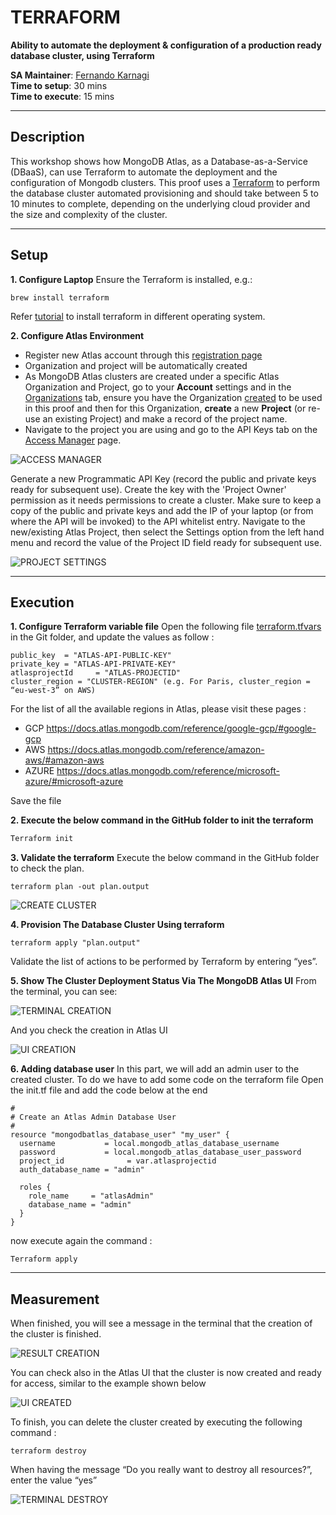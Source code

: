 # TERRAFORM

__Ability to automate the deployment & configuration of a production ready database cluster, using Terraform__

__SA Maintainer__: [Fernando Karnagi](mailto:fernando.karnagi@mongodb.com) <br/>
__Time to setup__: 30 mins <br/>
__Time to execute__: 15 mins <br/>


---

## Description
 
This workshop shows how MongoDB Atlas, as a Database-as-a-Service (DBaaS), can use Terraform to automate the deployment and the configuration of Mongodb clusters.
This proof uses a [Terraform](www.terraform.io) to perform the database cluster automated provisioning and should take between 5 to 10 minutes to complete, depending on the underlying cloud provider and the size and complexity of the cluster.
 
---

## Setup
 
__1. Configure Laptop__
Ensure the Terraform is installed, e.g.:
```
brew install terraform
```
Refer [tutorial](https://developer.hashicorp.com/terraform/install) to install terraform in different operating system.

__2. Configure Atlas Environment__
* Register new Atlas account through this [registration page](https://www.mongodb.com/cloud/atlas/register)
* Organization and project will be automatically created
* As MongoDB Atlas clusters are created under a specific Atlas Organization and Project, go to your __Account__ settings and in the [Organizations](https://cloud.mongodb.com/v2#/account/organizations) tab, ensure you have the Organization [created](https://docs.atlas.mongodb.com/tutorial/manage-organizations/#create-an-organization) to be used in this proof and then for this Organization, __create__ a new __Project__ (or re-use an existing Project) and make a record of the project name.
* Navigate to the project you are using and go to the API Keys tab on the [Access Manager](https://docs.atlas.mongodb.com/configure-api-access#manage-programmatic-access-to-a-project) page.  

![ACCESS MANAGER](img/1_access_manager.png "ACCESS MANAGER")

 
Generate a new Programmatic API Key (record the public and private keys ready for subsequent use). Create the key with the 'Project Owner' permission as it needs permissions to create a cluster. Make sure to keep a copy of the public and private keys and add the IP of your laptop (or from where the API will be invoked) to the API whitelist entry.
Navigate to the new/existing Atlas Project, then select the Settings option from the left hand menu and record the value of the Project ID field ready for subsequent use.


![PROJECT SETTINGS](img/2_project_settings.png "PROJECT SETTINGS")

---
## Execution
__1. Configure Terraform variable file__
Open the following file [terraform.tfvars](terraform.tfvars) in the Git folder, and update the values as follow  : 
```
public_key  = "ATLAS-API-PUBLIC-KEY"
private_key = "ATLAS-API-PRIVATE-KEY"
atlasprojectId     = "ATLAS-PROJECTID"
cluster_region = "CLUSTER-REGION" (e.g. For Paris, cluster_region = “eu-west-3” on AWS)
```
For the list of all the available regions in Atlas, please visit these pages :

* GCP https://docs.atlas.mongodb.com/reference/google-gcp/#google-gcp
* AWS https://docs.atlas.mongodb.com/reference/amazon-aws/#amazon-aws
* AZURE https://docs.atlas.mongodb.com/reference/microsoft-azure/#microsoft-azure
 
Save the file

__2. Execute the below command in the GitHub folder to init the terraform__ 
```bash
Terraform init 
```

__3. Validate the terraform__ 
Execute the below command in the GitHub folder to check the plan.
```
terraform plan -out plan.output
```
![CREATE CLUSTER](img/3_create_cluster.png "CREATE CLUSTER")

__4. Provision The Database Cluster Using terraform__
```
terraform apply "plan.output"
```
Validate the list of actions to be performed by Terraform by entering “yes”. 

__5. Show The Cluster Deployment Status Via The MongoDB Atlas UI__
From the terminal, you can see:

![TERMINAL CREATION](img/4_terminal_creation.png "TERMINAL CREATION")

And you check the creation in Atlas UI

![UI CREATION](img/5_ui_creation.png "UI CREATION")

 
__6. Adding database user__
In this part, we will add an admin user to the created cluster. To do we have to add some code on the terraform file 
Open the init.tf file and add the code below at the end
```
#
# Create an Atlas Admin Database User
#
resource "mongodbatlas_database_user" "my_user" {
  username           = local.mongodb_atlas_database_username
  password           = local.mongodb_atlas_database_user_password
  project_id              = var.atlasprojectid
  auth_database_name = "admin"
 
  roles {
    role_name     = "atlasAdmin"
    database_name = "admin"
  }
}
```
now execute again the command : 
```
Terraform apply
``` 
---

## Measurement
When finished, you will see a message in the terminal that the creation of the cluster is finished.

![RESULT CREATION](img/8_create_result.png "RESULT CREATION")

You can check also in the Atlas UI that the cluster is now created and ready for access, similar to the example shown below
 
![UI CREATED](img/6_ui_created.png "UI CREATED")

To finish, you can delete the cluster created by executing the following command : 
```
terraform destroy
```
When having the message “Do you really want to destroy all resources?”, enter the value “yes”

![TERMINAL DESTROY](img/7_terminal_destroy.png "TERMINAL DESTROY")


